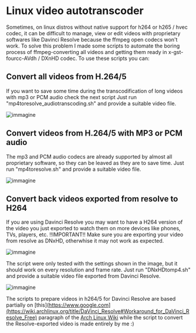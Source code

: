 # Linux video autotranscoder
Sometimes, on linux distros without native support for h264 or h265 / hvec codec, it can be difficult to manage, view or edit videos with proprietary softwares like Davinci Resolve because the ffmpeg open codecs won't work.
To solve this problem I made some scripts to automate the boring process of ffmpeg-converting all videos and getting them ready in x-gst-fourcc-AVdh / DXnHD codec.
To use these scripts you can:


## Convert all videos from H.264/5
If you want to save some time during the transcodification of long videos with mp3 or PCM audio check the next script
Just run "mp4toresolve_audiotranscoding.sh" and provide a suitable video file.

![immagine](https://github.com/user-attachments/assets/00aea1b2-55b1-45b9-823e-aebafe2c3311)


## Convert videos from H.264/5 with MP3 or PCM audio
The mp3 and PCM audio codecs are already supported by almost all proprietary software, so they can be leaved as they are to save time.
Just run "mp4toresolve.sh" and provide a suitable video file.

![immagine](https://github.com/user-attachments/assets/491c923c-df55-48b4-afb2-2343600a0a35)


## Convert back videos exported from resolve to H264
If you are using Davinci Resolve you may want to have a H264 version of the video you just exported to watch them on more devices like phones, TVs, players, etc.
!!IMPORTANT!! Make sure you are exporting your video from resolve as DNxHD, otherwhise it may not work as expected.

![immagine](https://github.com/user-attachments/assets/2f81d7ed-5bef-448c-83eb-cdf73b735a42)

The script were only tested with the settings shown in the image, but it should work on every resolution and frame rate.
Just run "DNxHDtomp4.sh" and provide a suitable video file exported from Davinci Resolve.

![immagine](https://github.com/user-attachments/assets/a5e92da5-8049-4b8d-8273-7b1920a78172)



The scripts to prepare videos in h264/5 for Davinci Resolve are based partially on [this](https://www.google.com](https://wiki.archlinux.org/title/DaVinci_Resolve#Workaround_for_DaVinci_Resolve_Free) paragraph of the [Arch Linux Wiki](https://wiki.archlinux.org/title/Main_page) while the script to convert the Resolve-exported video is made entirely by me :)
